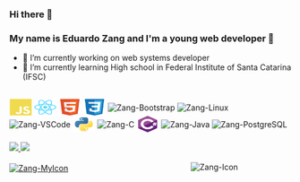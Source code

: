 ### Hi there 👋
### My name is Eduardo Zang and I'm a young web developer 🚀

- 🔭 I’m currently working on web systems developer
- 🌱 I’m currently learning High school in Federal Institute of Santa Catarina (IFSC)

<div style="display: inline_block"><br>
  <img align="center" alt="Zang-Js" height="30" width="40" src="https://raw.githubusercontent.com/devicons/devicon/master/icons/javascript/javascript-plain.svg">
<img align="center" alt="Zang-React" height="30" width="40" src="https://raw.githubusercontent.com/devicons/devicon/master/icons/react/react-original.svg">
<img align="center" alt="Zang-HTML" height="30" width="40" src="https://raw.githubusercontent.com/devicons/devicon/master/icons/html5/html5-original.svg">
<img align="center" alt="Zang-CSS" height="30" width="40" src="https://raw.githubusercontent.com/devicons/devicon/master/icons/css3/css3-original.svg">
<img align="center" alt="Zang-Bootstrap" height="30" width="40" src="https://cdn.jsdelivr.net/gh/devicons/devicon/icons/bootstrap/bootstrap-original.svg">
<img align="center" alt="Zang-Linux" height="30" width="40" src="https://cdn.jsdelivr.net/gh/devicons/devicon/icons/linux/linux-original.svg">
<img align="center" alt="Zang-VSCode" height="30" width="40" src="https://cdn.jsdelivr.net/gh/devicons/devicon/icons/vscode/vscode-original.svg">     
<img align="center" alt="Zang-Python" height="30" width="40" src="https://raw.githubusercontent.com/devicons/devicon/master/icons/python/python-original.svg">
<img align="center" alt="Zang-C" height="30" width="40" src="https://cdn.jsdelivr.net/gh/devicons/devicon/icons/c/c-original.svg">
<img align="center" alt="Zang-Csharp" height="30" width="40" src="https://raw.githubusercontent.com/devicons/devicon/master/icons/csharp/csharp-original.svg">
<img align="center" alt="Zang-Java" height="30" width="40" src="https://cdn.jsdelivr.net/gh/devicons/devicon/icons/java/java-original.svg">
<img align="center" alt="Zang-PostgreSQL" height="30" width="40" src="https://cdn.jsdelivr.net/gh/devicons/devicon/icons/postgresql/postgresql-original-wordmark.svg">    
</div>

<div><br>
<a href="https://github.com/EduardoZang">
<img height="180em" src="https://github-readme-stats.vercel.app/api/top-langs/?username=EduardoZang&layout=compact&langs_count=7&theme=dracula"/>
<img height="180em" src="https://github-readme-stats.vercel.app/api?username=EduardoZang&show_icons=true&theme=dracula&include_all_commits=true&count_private=true"/>
</div>
  
<div><br>
  <img align="right" alt="Zang-Icon" height="180em" width="180em" src="https://user-images.githubusercontent.com/116041651/225608526-29c87449-3242-4157-89d7-a4f3e7ee9b98.png">
  <img align="center" alt="Zang-MyIcon" height="180em" width="180em" src="https://user-images.githubusercontent.com/116041651/227507688-ec175d8d-5a50-4718-af81-24984e31ed7d.svg">
</div>
